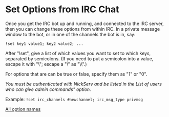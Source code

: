 # Set Options from IRC Chat #

Once you get the IRC bot up and running, and connected to the IRC server, then you can change these options from within IRC. In a private message window to the bot, or in one of the channels the bot is in, say:

``!set key1 value1; key2 value2; ...``

After "!set", give a list of which values you want to set to which keys, separated by semicolons. (If you need to put a semicolon into a value, escape it with "\\"; escape a "\\" as "\\\\".)

For options that are can be true or false, specify them as "1" or "0".

*You must be authenticated with NickServ and be listed in the List of users who can give admin commands" option.*

Example: ``!set irc_channels #newchannel; irc_msg_type privmsg``

[All option names](?page=musicstreamvote&help=option_names)